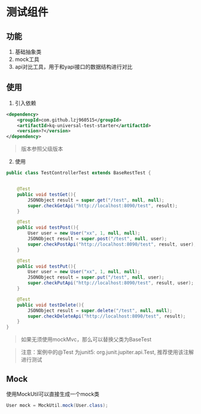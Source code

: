 # 测试组件
## 功能
1. 基础抽象类
2. mock工具
3. api对比工具，用于和yapi接口的数据结构进行对比
## 使用
1. 引入依赖
```xml
<dependency>
    <groupId>com.github.lzj960515</groupId>
    <artifactId>kq-universal-test-starter</artifactId>
    <version>?</version>
</dependency>
```
> 版本参照父级版本
2. 使用
```java
public class TestControllerTest extends BaseRestTest {


    @Test
    public void testGet(){
        JSONObject result = super.get("/test", null, null);
        super.checkGetApi("http://localhost:8090/test", result);
    }

    @Test
    public void testPost(){
        User user = new User("xx", 1, null, null);
        JSONObject result = super.post("/test", null, user);
        super.checkPostApi("http://localhost:8090/test", result, user);
    }

    @Test
    public void testPut(){
        User user = new User("xx", 1, null, null);
        JSONObject result = super.put("/test", null, user);
        super.checkPutApi("http://localhost:8090/test", result, user);
    }

    @Test
    public void testDelete(){
        JSONObject result = super.delete("/test", null, null);
        super.checkDeleteApi("http://localhost:8090/test", result);
    }
}
```
> 如果无须使用mockMvc，那么可以替换父类为BaseTest

> 注意：案例中的@Test 为junit5: org.junit.jupiter.api.Test, 推荐使用该注解进行测试

## Mock
使用MockUtil可以直接生成一个mock类
```java
User mock = MockUtil.mock(User.class);
```
